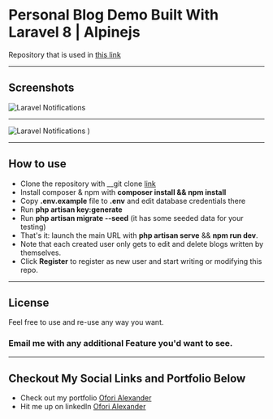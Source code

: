 # Personal Blog Demo Built With Laravel 8 | Alpinejs

Repository that is used in [this link](https://github.com/OforiAlexander/Personal-Blog-As-A-Beginner.git)

- - - - -

## Screenshots 

![Laravel Notifications]()

- - - - -

![Laravel Notifications]()
)

- - - - -

## How to use

- Clone the repository with __git clone [link](https://github.com/OforiAlexander/Personal-Blog-As-A-Beginner.git__)
- Install composer & npm with __composer install && npm install__
- Copy __.env.example__ file to __.env__ and edit database credentials there
- Run __php artisan key:generate__
- Run __php artisan migrate --seed__ (it has some seeded data for your testing)
- That's it: launch the main URL with __php artisan serve__ && __npm run dev__. 
- Note that each created user only gets to edit and delete blogs written by themselves.
- Click __Register__ to register as new user and start writing or modifying this repo.


- - - - -

## License

Feel free to use and re-use any way you want.

### Email me with any additional Feature you'd want to see.
- - - - -

## Checkout My Social Links and Portfolio Below

- Check out my portfolio [Ofori Alexander](https://ofori-alexander.vercel.app/)
- Hit me up on linkedIn [Ofori Alexander](https://www.linkedin.com/in/alexander-ofori01)

